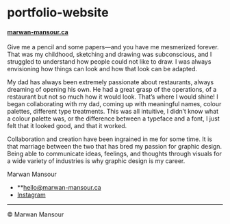 # portfolio-website

#### [marwan-mansour.ca](https://marwan-mansour.ca)

Give me a pencil and some papers—and you have me mesmerized forever. That was my childhood, sketching and drawing was subconscious, and I struggled to understand how people could not like to draw. I was always envisioning how things can look and how that look can be adapted.

My dad has always been extremely passionate about restaurants, always dreaming of opening his own. He had a great grasp of the operations, of a restaurant but not so much how it would look. That’s where I would shine! I began collaborating with my dad, coming up with meaningful names, colour palettes, different type treatments. This was all intuitive, I didn’t know what a colour palette was, or the difference between a typeface and a font, I just felt that it looked good, and that it worked.

Collaboration and creation have been ingrained in me for some time. It is that marriage between the two that has bred my passion for graphic design. Being able to communicate ideas, feelings, and thoughts through visuals for a wide variety of industries is why graphic design is my career.

Marwan Mansour

- **[hello@marwan-mansour.ca](mailto:hello@marwan-mansour.ca)
- [Instagram](https://instagram.com/marmansour)

---

© Marwan Mansour
